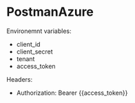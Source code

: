 # PostmanAzure
Environemnt variables:
- client_id
- client_secret
- tenant
- access_token

Headers:
- Authorization: Bearer {{access_token}}
